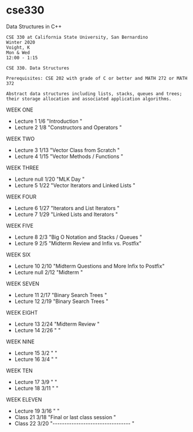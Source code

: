# cse330
Data Structures in C++

```
CSE 330 at California State University, San Bernardino
Winter 2020
Voight, K
Mon & Wed
12:00 - 1:15
```

```
CSE 330. Data Structures

Prerequisites: CSE 202 with grade of C or better and MATH 272 or MATH 372

Abstract data structures including lists, stacks, queues and trees;
their storage allocation and associated application algorithms.

```

WEEK ONE

* Lecture 1	1/6	"Introduction                       "
* Lecture 2     1/8	"Constructors and Operators         "

WEEK TWO

* Lecture 3  	1/13	"Vector Class from Scratch          "
* Lecture 4  	1/15  	"Vector Methods / Functions         "

WEEK THREE

* Lecture null  1/20    "MLK Day                            "
* Lecture 5  	1/22  	"Vector Iterators and Linked Lists  "

WEEK FOUR

* Lecture 6  	1/27  	"Iterators and List Iterators       "
* Lecture 7  	1/29 	"Linked Lists and Iterators         "

WEEK FIVE

* Lecture 8  	2/3 	"Big O Notation and Stacks / Queues  "
* Lecture 9  	2/5 	"Midterm Review and Infix vs. Postfix"

WEEK SIX

* Lecture 10    2/10 	"Midterm Questions and More Infix to Postfix"
* Lecture null 	2/12 	"Midterm                                    "

WEEK SEVEN

* Lecture 11 	2/17 	"Binary Search Trees                "
* Lecture 12 	2/19 	"Binary Search Trees                "

WEEK EIGHT

* Lecture 13    2/24 	"Midterm Review                     "
* Lecture 14 	2/26 	"                                   "

WEEK NINE

* Lecture 15 	3/2	"                                   "
* Lecture 16 	3/4 	"                                   "

WEEK TEN

* Lecture 17 	3/9	"                                   "
* Lecture 18 	3/11	"                                   "

WEEK ELEVEN

* Lecture 19 	3/16	"                                   "
* Class 21      3/18    "Final  or last class session       "
* Class 22      3/20    "---------------------------------  "
